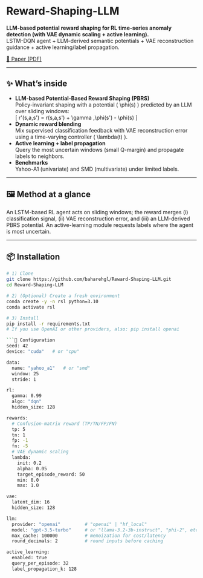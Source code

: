 # Reward-Shaping-LLM
**LLM-based potential reward shaping for RL time-series anomaly detection (with VAE dynamic scaling + active learning).**  
LSTM-DQN agent + LLM-derived semantic potentials + VAE reconstruction guidance + active learning/label propagation.

[📄 Paper (PDF)](./paper/IEEE_Conference__LLM_Based_Potential_Reward.pdf) 

---

## ✨ What’s inside
- **LLM-based Potential-Based Reward Shaping (PBRS)**  
  Policy-invariant shaping with a potential \( \phi(s) \) predicted by an LLM over sliding windows:  
  \[
  r'(s,a,s') = r(s,a,s') + \gamma \,\phi(s') - \phi(s)
  \]
- **Dynamic reward blending**  
  Mix supervised classification feedback with VAE reconstruction error using a time-varying controller \( \lambda(t) \).
- **Active learning + label propagation**  
  Query the most uncertain windows (small Q-margin) and propagate labels to neighbors.
- **Benchmarks**  
  Yahoo-A1 (univariate) and SMD (multivariate) under limited labels.

---

## 🖼️ Method at a glance
An LSTM-based RL agent acts on sliding windows; the reward merges (i) classification signal, (ii) VAE reconstruction error, and (iii) an LLM-derived PBRS potential. An active-learning module requests labels where the agent is most uncertain.

---

## 📦 Installation
```bash
# 1) Clone
git clone https://github.com/baharehgl/Reward-Shaping-LLM.git
cd Reward-Shaping-LLM

# 2) (Optional) Create a fresh environment
conda create -y -n rsl python=3.10
conda activate rsl

# 3) Install
pip install -r requirements.txt
# If you use OpenAI or other providers, also: pip install openai

```🔧 Configuration
seed: 42
device: "cuda"   # or "cpu"

data:
  name: "yahoo_a1"   # or "smd"
  window: 25
  stride: 1

rl:
  gamma: 0.99
  algo: "dqn"
  hidden_size: 128

rewards:
  # Confusion-matrix reward (TP/TN/FP/FN)
  tp: 5
  tn: 1
  fp: -1
  fn: -5
  # VAE dynamic scaling
  lambda:
    init: 0.2
    alpha: 0.05
    target_episode_reward: 50
    min: 0.0
    max: 1.0

vae:
  latent_dim: 16
  hidden_size: 128

llm:
  provider: "openai"         # "openai" | "hf_local"
  model: "gpt-3.5-turbo"     # or "llama-3.2-3b-instruct", "phi-2", etc.
  max_cache: 100000          # memoization for cost/latency
  round_decimals: 2          # round inputs before caching

active_learning:
  enabled: true
  query_per_episode: 32
  label_propagation_k: 128


```


